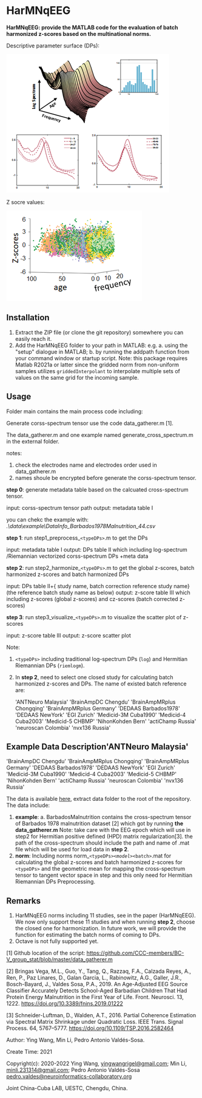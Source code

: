# HarMNqEEG

**HarMNqEEG: provide the MATLAB code for the evaluation of batch harmonized z-scores based on the multinational norms.**

Descriptive parameter surface (DPs):

![Descriptive parameter surface.png](image/readme/1641718734951.png "Descriptive parameter surface")

Z socre values:

![Z socre values](image/readme/1641719353193.png "Z socre values")

## Installation

1. Extract the ZIP file (or clone the git repository) somewhere you can easily reach it.
2. Add the HarMNqEEG folder to your path in MATLAB: e.g.
   a. using the "setup" dialogue in MATLAB;
   b. by running the addpath function from your command window or startup script.
   Note: this package requires Matlab R2021a or latter since the gridded norm from non-uniform samples utilizes `griddedInterpolant` to interpolate multiple sets of values on the same grid for the incoming sample.

## Usage

Folder main contains the main process code including:

Generate corss-spectrum tensor use the code data_gatherer.m [1].

The  data_gatherer.m and one example named generate_cross_spectrum.m in the external folder.

notes:

1. check the electrodes name and electrodes order used in data_gatherer.m
2. names shoule be encrypted before generate the corss-spectrum tensor.

**step 0**: generate metadata table based on the calcuated cross-spectrum tensor.

input: corss-spectrum tensor path
output: metadata table Ⅰ

you can chekc the example with: *.\data\example\DataInfo_Barbados1978Malnutrition_44.csv*

**step 1**: run step1_preprocess_`<typeDPs>`.m  to get the DPs

input: metadata table  Ⅰ
output: DPs table Ⅱ which including log-spectrum /Riemannian vectorized corss-spectrum DPs +meta data

**step 2**: run step2_harmonize_`<typeDPs>`.m to get the global z-scores, batch harmonized z-scores and batch harmonized DPs

input:  DPs table Ⅱ+{ study name, batch correction reference study name}(the reference batch study name as below)
output: z-score table Ⅲ which including  z-scores (global z-scores) and cz-scores (batch corrected z-scores)

**step 3**: run step3_visualize_`<typeDPs>`.m to visualize the scatter plot of z-scores

input:  z-score table Ⅲ
output: z-score scatter plot

Note:

1. `<typeDPs>` including traditional log-spectrum DPs (`log`) and Hermitian Riemannian DPs (`riemlogm`).
2. In **step 2**, need to select one closed study for calculating batch harmonized z-scores and DPs.
   The name of existed batch reference are:

   'ANTNeuro Malaysia'
   'BrainAmpDC Chengdu'
   'BrainAmpMRplus Chongqing'
   'BrainAmpMRplus Germany'
   'DEDAAS Barbados1978'
   'DEDAAS NewYork'
   'EGI Zurich'
   'Medicid-3M Cuba1990'
   'Medicid-4 Cuba2003'
   'Medicid-5 CHBMP'
   'NihonKohden Bern'
   'actiChamp Russia'
   'neuroscan Colombia'
   'nvx136 Russia'

## Example Data Description'ANTNeuro Malaysia'

'BrainAmpDC Chengdu'
'BrainAmpMRplus Chongqing'
'BrainAmpMRplus Germany'
'DEDAAS Barbados1978'
'DEDAAS NewYork'
'EGI Zurich'
'Medicid-3M Cuba1990'
'Medicid-4 Cuba2003'
'Medicid-5 CHBMP'
'NihonKohden Bern'
'actiChamp Russia'
'neuroscan Colombia'
'nvx136 Russia'

The data is available [here](https://doi.org/10.7303/syn26712979 "Data on synapse"), extract data folder to the root of the repository. The data include:

1. **example**:
   a. BarbadosMalnutrition contains the cross-spectrum tensor of Barbados 1978 malnutrition dataset [2] which got by running **the data_gatherer.m**
   Note: take care with the EEG epoch which will use in step2 for Hermitian positive defined (HPD) matrix regularization[3].
   the path of the cross-spectrum should include the path and name of .mat file which will be used for load data in **step 2**.
2. **norm**:
   Including norms norm_`<typeDPs>`_`<model>`_`<batch>`.mat for calculating the global z-scores and batch harmonized z-scores for `<typeDPs>` and the geometric mean for mapping the cross-spectrum tensor to tangent vector space in step and this only need for Hermitian Riemannian DPs Preprocessing.

## Remarks

1. HarMNqEEG norms including 11 studies, see in the paper (HarMNqEEG). We now only support these 11 studies and when running **step 2**, choose the closed one for harmonization.
   In future work, we will provide the function for estimating the batch norms of coming to DPs.
2. Octave is not fully supported yet.

[1] Github location of the script: https://github.com/CCC-members/BC-V_group_stat/blob/master/data_gatherer.m

[2] Bringas Vega, M.L., Guo, Y., Tang, Q., Razzaq, F.A., Calzada Reyes, A., Ren, P., Paz Linares, D., Galan Garcia, L., Rabinowitz, A.G., Galler, J.R., Bosch-Bayard, J., Valdes Sosa, P.A., 2019. An Age-Adjusted EEG Source Classifier Accurately Detects School-Aged Barbadian Children That Had Protein Energy Malnutrition in the First Year of Life. Front. Neurosci. 13, 1222. https://doi.org/10.3389/fnins.2019.01222

[3] Schneider-Luftman, D., Walden, A.T., 2016. Partial Coherence Estimation via Spectral Matrix Shrinkage under Quadratic Loss. IEEE Trans. Signal Process. 64, 5767–5777. https://doi.org/10.1109/TSP.2016.2582464

Author: Ying Wang, Min Li, Pedro Antonio Valdés-Sosa.

Create Time: 2021

Copyright(c): 2020-2022 Ying Wang, <yingwangrigel@gmail.com>; Min Li, <minli.231314@gmail.com>; Pedro Antonio Valdés-Sosa <pedro.valdes@neuroinformatics-collaboratory.org>

Joint China-Cuba LAB, UESTC, Chengdu, China.
